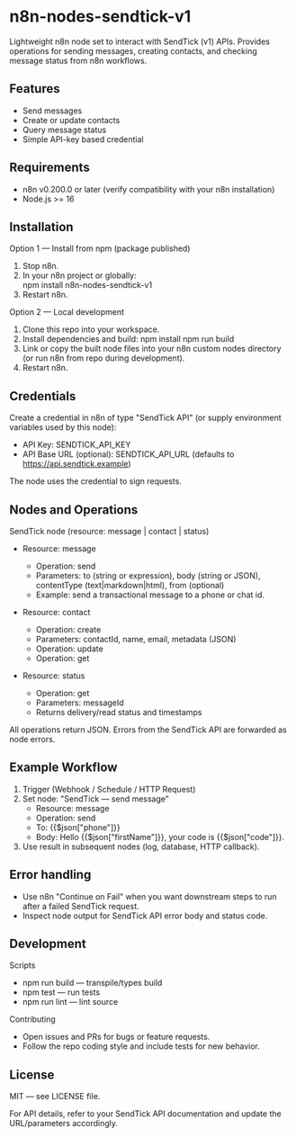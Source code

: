 # n8n-nodes-sendtick-v1

Lightweight n8n node set to interact with SendTick (v1) APIs. Provides operations for sending messages, creating contacts, and checking message status from n8n workflows.

## Features
- Send messages
- Create or update contacts
- Query message status
- Simple API-key based credential

## Requirements
- n8n v0.200.0 or later (verify compatibility with your n8n installation)
- Node.js >= 16

## Installation

Option 1 — Install from npm (package published)
1. Stop n8n.
2. In your n8n project or globally:  
	npm install n8n-nodes-sendtick-v1
3. Restart n8n.

Option 2 — Local development
1. Clone this repo into your workspace.
2. Install dependencies and build:
	npm install
	npm run build
3. Link or copy the built node files into your n8n custom nodes directory (or run n8n from repo during development).
4. Restart n8n.

## Credentials

Create a credential in n8n of type "SendTick API" (or supply environment variables used by this node):
- API Key: SENDTICK_API_KEY
- API Base URL (optional): SENDTICK_API_URL (defaults to https://api.sendtick.example)

The node uses the credential to sign requests.

## Nodes and Operations

SendTick node (resource: message | contact | status)

- Resource: message
	- Operation: send
	 - Parameters: to (string or expression), body (string or JSON), contentType (text|markdown|html), from (optional)
	 - Example: send a transactional message to a phone or chat id.

- Resource: contact
	- Operation: create
	 - Parameters: contactId, name, email, metadata (JSON)
	 - Operation: update
	 - Operation: get

- Resource: status
	- Operation: get
	 - Parameters: messageId
	 - Returns delivery/read status and timestamps

All operations return JSON. Errors from the SendTick API are forwarded as node errors.

## Example Workflow

1. Trigger (Webhook / Schedule / HTTP Request)
2. Set node: "SendTick — send message"
	- Resource: message
	- Operation: send
	- To: {{$json["phone"]}}
	- Body: Hello {{$json["firstName"]}}, your code is {{$json["code"]}}.
3. Use result in subsequent nodes (log, database, HTTP callback).

## Error handling
- Use n8n "Continue on Fail" when you want downstream steps to run after a failed SendTick request.
- Inspect node output for SendTick API error body and status code.

## Development

Scripts
- npm run build — transpile/types build
- npm test — run tests
- npm run lint — lint source

Contributing
- Open issues and PRs for bugs or feature requests.
- Follow the repo coding style and include tests for new behavior.

## License
MIT — see LICENSE file.

For API details, refer to your SendTick API documentation and update the URL/parameters accordingly.
